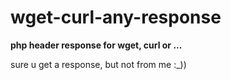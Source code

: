 # wget-curl-any-response
**php header response for wget, curl or ...**

sure u get a response, but not from me :_))
